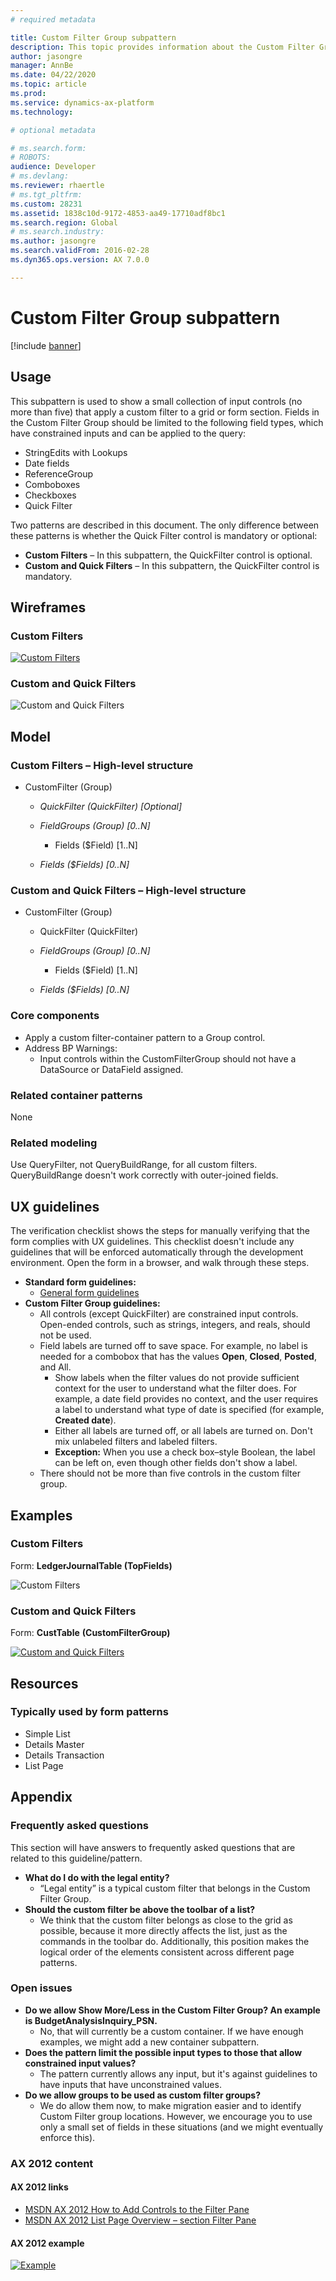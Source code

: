```yaml
---
# required metadata

title: Custom Filter Group subpattern
description: This topic provides information about the Custom Filter Group subpattern.
author: jasongre
manager: AnnBe
ms.date: 04/22/2020
ms.topic: article
ms.prod: 
ms.service: dynamics-ax-platform
ms.technology: 

# optional metadata

# ms.search.form: 
# ROBOTS: 
audience: Developer
# ms.devlang: 
ms.reviewer: rhaertle
# ms.tgt_pltfrm: 
ms.custom: 28231
ms.assetid: 1838c10d-9172-4853-aa49-17710adf8bc1
ms.search.region: Global
# ms.search.industry: 
ms.author: jasongre
ms.search.validFrom: 2016-02-28
ms.dyn365.ops.version: AX 7.0.0

---
```


# Custom Filter Group subpattern

[!include [banner](../includes/banner.md)]

Usage
-----

This subpattern is used to show a small collection of input controls (no more than five) that apply a custom filter to a grid or form section. Fields in the Custom Filter Group should be limited to the following field types, which have constrained inputs and can be applied to the query:

-   StringEdits with Lookups
-   Date fields
-   ReferenceGroup
-   Comboboxes
-   Checkboxes
-   Quick Filter

Two patterns are described in this document. The only difference between these patterns is whether the Quick Filter control is mandatory or optional:

-   **Custom Filters** – In this subpattern, the QuickFilter control is optional.
-   **Custom and Quick Filters** – In this subpattern, the QuickFilter control is mandatory.

## Wireframes
### Custom Filters

[![Custom Filters](./media/customfiltergroup1.png)](./media/customfiltergroup1.png)

### Custom and Quick Filters

![Custom and Quick Filters](./media/customfiltergroup2.png)

## Model
### Custom Filters – High-level structure

- CustomFilter (Group)

    - *QuickFilter (QuickFilter) \[Optional\]*
    - *FieldGroups (Group) \[0..N\]*

        - Fields ($Field) \[1..N\]

    - *Fields ($Fields) \[0..N\]*

### Custom and Quick Filters – High-level structure

- CustomFilter (Group)

    - QuickFilter (QuickFilter)
    - *FieldGroups (Group) \[0..N\]*

        - Fields ($Field) \[1..N\]

    - *Fields ($Fields) \[0..N\]*

### Core components

-   Apply a custom filter-container pattern to a Group control.
-   Address BP Warnings:
    -   Input controls within the CustomFilterGroup should not have a DataSource or DataField assigned.

### Related container patterns

None

### Related modeling

Use QueryFilter, not QueryBuildRange, for all custom filters. QueryBuildRange doesn't work correctly with outer-joined fields.

## UX guidelines
The verification checklist shows the steps for manually verifying that the form complies with UX guidelines. This checklist doesn't include any guidelines that will be enforced automatically through the development environment. Open the form in a browser, and walk through these steps.

-   **Standard form guidelines:**
    -   [General form guidelines](general-form-guidelines.md)
-   **Custom Filter Group guidelines:**
    -   All controls (except QuickFilter) are constrained input controls. Open-ended controls, such as strings, integers, and reals, should not be used.
    -   Field labels are turned off to save space. For example, no label is needed for a combobox that has the values **Open**, **Closed**, **Posted**, and All.
        -   Show labels when the filter values do not provide sufficient context for the user to understand what the filter does. For example, a date field provides no context, and the user requires a label to understand what type of date is specified (for example, **Created date**).
        -   Either all labels are turned off, or all labels are turned on. Don't mix unlabeled filters and labeled filters.
        -   **Exception:** When you use a check box–style Boolean, the label can be left on, even though other fields don't show a label.
    -   There should not be more than five controls in the custom filter group.

## Examples
### Custom Filters

Form: **LedgerJournalTable (TopFields)** 

![Custom Filters](./media/customfiltergroup3.png)

### Custom and Quick Filters

Form: **CustTable** **(CustomFilterGroup)** 

[![Custom and Quick Filters](./media/customfiltergroup4.png)](./media/customfiltergroup4.png)

## Resources
### Typically used by form patterns

-   Simple List
-   Details Master
-   Details Transaction
-   List Page

## Appendix
### Frequently asked questions

This section will have answers to frequently asked questions that are related to this guideline/pattern.

-   **What do I do with the legal entity?**
    -   “Legal entity” is a typical custom filter that belongs in the Custom Filter Group.
-   **Should the custom filter be above the toolbar of a list?**
    -   We think that the custom filter belongs as close to the grid as possible, because it more directly affects the list, just as the commands in the toolbar do. Additionally, this position makes the logical order of the elements consistent across different page patterns.

### Open issues

-   **Do we allow Show More/Less in the Custom Filter Group? An example is BudgetAnalysisInquiry\_PSN.**
    -   No, that will currently be a custom container. If we have enough examples, we might add a new container subpattern.
-   **Does the pattern limit the possible input types to those that allow constrained input values?**
    -   The pattern currently allows any input, but it's against guidelines to have inputs that have unconstrained values.
-   **Do we allow groups to be used as custom filter groups?**
    -   We do allow them now, to make migration easier and to identify Custom Filter group locations. However, we encourage you to use only a small set of fields in these situations (and we might eventually enforce this).

### AX 2012 content

#### AX 2012 links

-   [MSDN AX 2012 How to Add Controls to the Filter Pane](https://msdn.microsoft.com/library/cc577231.aspx)
-   [MSDN AX 2012 List Page Overview – section Filter Pane](https://msdn.microsoft.com/library/cc616937.aspx)

#### AX 2012 example

[![Example](./media/customfiltergroup5.png)](./media/customfiltergroup5.png)
